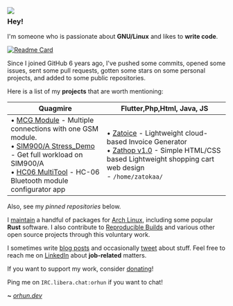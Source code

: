 <img align="left" src="https://orhun.dev/img/crow.png">

### Hey!

I'm someone who is passionate about **GNU/Linux** and likes to **write code**.


<be>

[![Readme Card](https://github-readme-stats.vercel.app/api/pin/?username=zatokaa&repo=zatokaa)](https://github.com/zatokaa/zatokaa)

Since I joined GitHub 6 years ago, I've pushed some commits, opened some issues, sent some pull requests, gotten some stars on some personal projects, and added to some public repositories.

Here is a list of my **projects** that are worth mentioning:

| **Quagmire**                                                                                                                                                                                                                                                                                                                                                                                                                                                                                                                                                                                                                                                                                                                                                                                                                                                                                                                                                                                                                                                                                                                     |  **Flutter**,**Php**,**Html**, **Java**, **JS**                                                                                                                                                                                                                                                                                                                                                                                                                                                                                                                                                                                                                                                                                                                                                                                                                                                                                                                                                                                                                                                                                                                                                                                                                                                                                                        |
| ---------------------------------------------------------------------------------------------------------------------------------------------------------------------------------------------------------------------------------------------------------------------------------------------------------------------------------------------------------------------------------------------------------------------------------------------------------------------------------------------------------------------------------------------------------------------------------------------------------------------------------------------------------------------------------------------------------------------------------------------------------------------------------------------------------------------------------------------------------------------------------------------------------------------------------------------------------------------------------------------------------------------------------------------------------------------------------------------------------------------------- | --------------------------------------------------------------------------------------------------------------------------------------------------------------------------------------------------------------------------------------------------------------------------------------------------------------------------------------------------------------------------------------------------------------------------------------------------------------------------------------------------------------------------------------------------------------------------------------------------------------------------------------------------------------------------------------------------------------------------------------------------------------------------------------------------------------------------------------------------------------------------------------------------------------------------------------------------------------------------------------------------------------------------------------------------------------------------------------------------------------------------------------------------------------------------------------------------------------------------------------------------------------------------------------------------------------------------------------------------------------------------------- |
• [MCG Module](#) - Multiple connections with one GSM module. <br>• [SIM900/A Stress_Demo](#) - Get full workload on SIM900/A <br>• [HC06 MultiTool](#) - HC-06 Bluetooth module configurator app <br>| • [Zatoice](#) - Lightweight cloud-based Invoice Generator <br>• [Zathop v1.0](#) - Simple HTML/CSS based Lightweight shopping cart web design <br> - `/home/zatokaa/` |

Also, see my _pinned repositories_ below.

I [maintain](https://archlinux.org/packages/?maintainer=orhun) a handful of packages for [Arch Linux](https://archlinux.org/), including some popular **Rust** software. I also contribute to [Reproducible Builds](https://reproducible-builds.org/) and various other open source projects through this voluntary work.

I sometimes write [blog posts](https://blog.orhun.dev) and occasionally [tweet](https://twitter.com/orhunp_) about stuff. Feel free to reach me on [LinkedIn](https://www.linkedin.com/in/orhunp/) about **job-related** matters.

If you want to support my work, consider [donating](https://donate.orhun.dev)!

Ping me on `IRC.libera.chat:orhun` if you want to chat!

**~** [_orhun.dev_](https://orhun.dev/)
